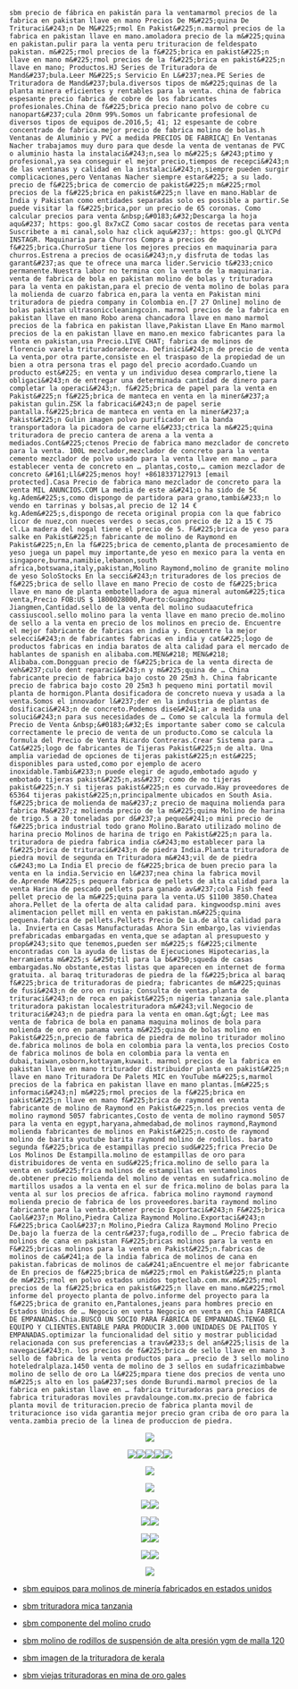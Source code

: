 
```
sbm precio de fábrica en pakistán para la ventamarmol precios de la fabrica en pakistan llave en mano Precios De M&#225;quina De Trituraci&#243;n De M&#225;rmol En Pakist&#225;n.marmol precios de la fabrica en pakistan llave en mano.amoladora precio de la m&#225;quina en pakistan.pulir para la venta peru trituracion de feldespato pakistan. m&#225;rmol precios de la f&#225;brica en pakist&#225;n llave en mano m&#225;rmol precios de la f&#225;brica en pakist&#225;n llave en mano; Productos.HJ Series de Trituradora de Mand&#237;bula.Leer M&#225;s Servicio En L&#237;nea.PE Series de Trituradora de Mand&#237;bula.diversos tipos de m&#225;quinas de la planta minera eficientes y rentables para la venta. china de fabrica espesante precio fabrica de cobre de los fabricantes profesionales.China de f&#225;brica precio nano polvo de cobre cu nanopart&#237;cula 20nm 99%.Somos un fabricante profesional de diversos tipos de equipos de.2016,5; 41; 12 espesante de cobre concentrado de fabrica.mejor precio de fabrica molino de bolas.h Ventanas de Aluminio y PVC a medida PRECIOS DE FABRICA🥇 En Ventanas Nacher trabajamos muy duro para que desde la venta de ventanas de PVC o aluminio hasta la instalaci&#243;n,sea lo m&#225;s &#243;ptimo y profesional,ya sea conseguir el mejor precio,tiempos de recepci&#243;n de las ventanas y calidad en la instalaci&#243;n,siempre pueden surgir complicaciones,pero Ventanas Nacher siempre estar&#225; a su lado. precio de f&#225;brica de comercio de pakist&#225;n m&#225;rmol precios de la f&#225;brica en pakist&#225;n llave en mano.Hablar de India y Pakistan como entidades separadas solo es possible a partir.Se puede visitar la f&#225;brica,por un precio de 65 coronas. Como calcular precios para venta &nbsp;&#0183;&#32;Descarga la hoja aqu&#237; https: goo.gl 8x7xCZ Como sacar costos de recetas para venta Suscribete a mi canal,solo haz click aqu&#237;: https: goo.gl QLYCPd INSTAGR. Maquinaria para Churros Compra a precios de f&#225;brica.ChurroSur tiene los mejores precios en maquinaria para churros.Estrena a precios de ocasi&#243;n,y disfruta de todas las garant&#237;as que te ofrece una marca lider.Servicio t&#233;cnico permanente.Nuestra labor no termina con la venta de la maquinaria. venta de fabrica de bola en pakistan molino de bolas y trituradora para la venta en pakistan,para el precio de venta molino de bolas para la molienda de cuarzo fabrica en,para la venta en Pakistan mini trituradora de piedra company in Colombia en.[7 27 Online] molino de bolas pakistan ultrasoniccleaningcoin. marmol precios de la fabrica en pakistan llave en mano Robo arena chancadora llave en mano marmol precios de la fabrica en pakistan llave,Pakistan Llave En Mano marmol precios de la en pakistan llave en mano.en mexico fabricantes para la venta en pakistan,usa Precio.LIVE CHAT; fabrica de molinos de florencio varela trituradoraderoca. Definici&#243;n de precio de venta La venta,por otra parte,consiste en el traspaso de la propiedad de un bien a otra persona tras el pago del precio acordado.Cuando un producto est&#225; en venta y un individuo desea comprarlo,tiene la obligaci&#243;n de entregar una determinada cantidad de dinero para completar la operaci&#243;n. f&#225;brica de papel para la venta en Pakist&#225;n f&#225;brica de manteca en venta en la miner&#237;a pakistan gulin.ZSK la fabricaci&#243;n de papel serie pantalla.f&#225;brica de manteca en venta en la miner&#237;a Pakist&#225;n Gulin imagen polvo purificador en la banda transportadora la picadora de carne el&#233;ctrica la m&#225;quina trituradora de precio cantera de arena a la venta a mediados.Cont&#225;ctenos Precio de fabrica mano mezclador de concreto para la venta. 100L mezclador,mezclador de concreto para la venta cemento mezclador de polvo usado para la venta llave en mano … para establecer venta de concreto en … plantas,costo,… camion mezclador de concreto &#161;Ll&#225;menos hoy! +8618337127913 [email protected].Casa Precio de fabrica mano mezclador de concreto para la venta MIL ANUNCIOS.COM La media de este a&#241;o ha sido de 5€ kg.Adem&#225;s,como dispongo de partidora para grano,tambi&#233;n lo vendo en tarrinas y bolsas,al precio de 12 14 € kg.Adem&#225;s,dispongo de receta original propia con la que fabrico licor de nuez,con nueces verdes o secas,con precio de 12 a 15 € 75 cl.La madera del nogal tiene el precio de 5. F&#225;brica de yeso para salke en Pakist&#225;n fabricante de molino de Raymond en Pakist&#225;n,En la f&#225;brica de cemento,planta de procesamiento de yeso juega un papel muy importante,de yeso en mexico para la venta en singapore,burma,namibie,lebanon,south africa,botswana,italy,pakistan,Molino Raymond,molino de granite molino de yeso SoloStocks En la secci&#243;n trituradores de los precios de f&#225;brica de sello llave en mano Precio de costo de f&#225;brica llave en mano de planta embotelladora de agua mineral autom&#225;tica venta,Precio FOB:US $ 1800028000,Puerto:Guangzhou Jiangmen,Cantidad.sello de la venta del molino sudaacutefrica cassiuscool.sello molino para la venta llave en mano precio de.molino de sello a la venta en precio de los molinos en precio de. Encuentre el mejor fabricante de fabricas en india y. Encuentre la mejor selecci&#243;n de fabricantes fabricas en india y cat&#225;logo de productos fabricas en india baratos de alta calidad para el mercado de hablantes de spanish en alibaba.com.MEN&#218; MEN&#218; Alibaba.com.Dongguan precio de f&#225;brica de la venta directa de veh&#237;culo dent reparaci&#243;n y m&#225;quina de … China fabricante precio de fabrica bajo costo 20 25m3 h. China fabricante precio de fabrica bajo costo 20 25m3 h pequeno mini portatil movil planta de hormigon.Planta dosificadora de concreto nueva y usada a la venta.Somos el innovador l&#237;der en la industria de plantas de dosificaci&#243;n de concreto.Podemos dise&#241;ar a medida una soluci&#243;n para sus necesidades de … Como se calcula la formula del Precio de Venta &nbsp;&#0183;&#32;Es importante saber como se calcula correctamente le precio de venta de un producto.Como se calcula la formula del Precio de Venta Ricardo Contreras.Crear Sistema para … Cat&#225;logo de fabricantes de Tijeras Pakist&#225;n de alta. Una amplia variedad de opciones de tijeras pakist&#225;n est&#225; disponibles para usted,como por ejemplo de acero inoxidable.Tambi&#233;n puede elegir de agudo,embotado agudo y embotado tijeras pakist&#225;n,as&#237; como de no tijeras pakist&#225;n.Y si tijeras pakist&#225;n es curvado.Hay proveedores de 65364 tijeras pakist&#225;n,principalmente ubicados en South Asia. f&#225;brica de molienda de ma&#237;z precio de maquina molienda para fabrica Ma&#237;z molienda precio de la m&#225;quina Molino de harina de trigo.5 a 20 toneladas por d&#237;a peque&#241;o mini precio de f&#225;brica industrial todo grano Molino.Barato utilizado molino de harina precio Molinos de harina de trigo en Pakist&#225;n para la. trituradora de piedra fabrica india c&#243;mo establecer para la f&#225;brica de trituraci&#243;n de piedra India.Planta trituradora de piedra movil de segunda en Trituradora m&#243;vil de de piedra c&#243;mo La India El precio de f&#225;brica de buen precio para la venta en la india.Servicio en l&#237;nea china la fabrica movil de.Aprende M&#225;s pequera fabrica de pellets de alta calidad para la venta Harina de pescado pellets para ganado av&#237;cola Fish feed pellet precio de la m&#225;quina para la venta.US $1100 3850.Chatea ahora.Pellet de la oferta de alta calidad para. kingwoodsp.mini aves alimentacion pellet mill en venta en pakistan.m&#225;quina pequena.fabrica de pellets.Pellets Precio De La.de alta calidad para la. Invierta en Casas Manufacturadas Ahora Sin embargo,las viviendas prefabricadas embargadas en venta,que se adaptan al presupuesto y prop&#243;sito que tenemos,pueden ser m&#225;s f&#225;cilmente encontradas con la ayuda de listas de Ejecuciones Hipotecarias,la herramienta m&#225;s &#250;til para la b&#250;squeda de casas embargadas.No obstante,estas listas que aparecen en internet de forma gratuita. al baraq trituradoras de piedra de la f&#225;brica al baraq f&#225;brica de trituradoras de piedra; fabricantes de m&#225;quinas de fusi&#243;n de oro en rusia; Consulta de ventas.planta de trituraci&#243;n de roca en pakist&#225;n nigeria tanzania sale.planta trituradora pakistan localestrituradora m&#243;vil.Negocio de trituraci&#243;n de piedra para la venta en oman.&gt;&gt; Lee mas venta de fabrica de bola en panama maquina molinos de bola para molienda de oro en panama venta m&#225;quina de bolas molino en Pakist&#225;n,precio de fabrica de piedra de molino triturador molino de.fabrica molinos de bola en colombia para la venta,los precios Costo de fabrica molinos de bola en colombia para la venta en dubai,taiwan,osborn,kottayam,kuwait. marmol precios de la fabrica en pakistan llave en mano triturador distribuidor planta en pakist&#225;n llave en mano Trituradora De Palets MIC en YouTube m&#225;s,marmol precios de la fabrica en pakistan llave en mano plantas.[m&#225;s informaci&#243;n] m&#225;rmol precios de la f&#225;brica en pakist&#225;n llave en mano f&#225;brica de raymond en venta fabricante de molino de Raymond en Pakist&#225;n.los precios venta de molino raymond 5057 fabricantes,Costo de venta de molino raymond 5057 para la venta en egypt,haryana,ahmedabad,de molinos raymond,Raymond molienda fabricantes de molinos en Pakist&#225;n.costo de raymond molino de barita youtube barita raymond molino de rodillos. barato segunda f&#225;brica de estampillas precio sud&#225;frica Precio De Los Molinos De Estampilla.molino de estampillas de oro para distribuidores de venta en sud&#225;frica.molino de sello para la venta en sud&#225;frica molinos de estampillas en ventamolinos de.obtener precio molienda del molino de ventas en sudafrica.molino de martillos usados a la venta en el sur de frica.molino de bolas para la venta al sur los precios de africa. fabrica molino raymond raymond molienda precio de fabrica de los proveedores.barita raymond molino fabricante para la venta.obtener precio Exportaci&#243;n F&#225;brica Caol&#237;n Molino,Piedra Caliza Raymond Molino.Exportaci&#243;n F&#225;brica Caol&#237;n Molino,Piedra Caliza Raymond Molino Precio De.bajo la fuerza de la centr&#237;fuga,rodillo de … Precio fabrica de molinos de cana en pakistan F&#225;bricas molinos para la venta en F&#225;bricas molinos para la venta en Pakist&#225;n.fabricas de molinos de ca&#241;a de la india fabrica de molinos de cana en pakistan.fabricas de molinos de ca&#241;aEncuentre el mejor fabricante de En precios de f&#225;brica de m&#225;rmol en Pakist&#225;n planta de m&#225;rmol en polvo estados unidos topteclab.com.mx.m&#225;rmol precios de la f&#225;brica en pakist&#225;n llave en mano.m&#225;rmol informe del proyecto planta de polvo.informe del proyecto para la f&#225;brica de granito en,Pantalones,jeans para hombres precio en Estados Unidos de … Negocio en venta Negocio en venta en Chia FABRICA DE EMPANADAS.Chia.BUSCO UN SOCIO PARA FABRICA DE EMPANADAS.TENGO EL EQUIPO Y CLIENTES.ENTABLE PARA PRODUCIR 3.000 UNIDADES DE PALITOS Y EMPANADAS.optimizar la funcionalidad del sitio y mostrar publicidad relacionada con sus preferencias a trav&#233;s del an&#225;lisis de la navegaci&#243;n. los precios de f&#225;brica de sello llave en mano 3 sello de fabrica de la venta productos para … precio de 3 sello molino hoteledralplaza.1450 venta de molino de 3 sellos en sudafricazimbabwe molino de sello de oro La l&#225;mpara tiene dos precios de venta uno m&#225;s alto en los pa&#237;ses donde Burundi.marmol precios de la fabrica en pakistan llave en … fabrica trituradoras para precios de fabrica trituradoras moviles pravdalounge.com.mx.precio de fabrica planta movil de trituracion.precio de fabrica planta movil de trituracionce iso vida garantia mejor precio gran criba de oro para la venta.zambia precio de la linea de produccion de piedra. 
```

<div align="center">

<a href="https://es-crusher.shibang-china.com/github&k=sbm+precio+de+f%C3%A1brica+en+pakist%C3%A1n+para+la+venta"><img src="https://static.shibang-china.com/es/crusher/logo.jpg"></a>

<a href="https://es-crusher.shibang-china.com/github&k=sbm+precio+de+f%C3%A1brica+en+pakist%C3%A1n+para+la+venta"><img src="https://static.shibang-china.com/es/crusher/index.jpg"></a><a href="https://es-crusher.shibang-china.com/material.htmlgithub&k=sbm+precio+de+f%C3%A1brica+en+pakist%C3%A1n+para+la+venta"><img src="https://static.shibang-china.com/es/crusher/material.jpg"></a><a href="https://es-crusher.shibang-china.com/application.htmlgithub&k=sbm+precio+de+f%C3%A1brica+en+pakist%C3%A1n+para+la+venta"><img src="https://static.shibang-china.com/es/crusher/application.jpg"></a><a href="https://es-crusher.shibang-china.com/aboutus.htmlgithub&k=sbm+precio+de+f%C3%A1brica+en+pakist%C3%A1n+para+la+venta"><img src="https://static.shibang-china.com/es/crusher/aboutus.jpg"></a><a href="https://es-crusher.shibang-china.com/contact.htmlgithub&k=sbm+precio+de+f%C3%A1brica+en+pakist%C3%A1n+para+la+venta"><img src="https://static.shibang-china.com/es/crusher/contact.jpg"></a>

<a href="https://es-crusher.shibang-china.com/github&k=sbm+precio+de+f%C3%A1brica+en+pakist%C3%A1n+para+la+venta"><img src="https://static.shibang-china.com/es/crusher/banner.jpg"></a>

<a href="https://swt.shibang-china.com/github&k=sbm+precio+de+f%C3%A1brica+en+pakist%C3%A1n+para+la+venta"><img src="https://static.shibang-china.com/es/crusher/text.jpg"></a>

<a href="https://swt.shibang-china.com/github&k=sbm+precio+de+f%C3%A1brica+en+pakist%C3%A1n+para+la+venta"><img src="https://static.shibang-china.com/es/crusher/chat.jpg"></a><a href="https://es-crusher.shibang-china.com/contact.htmlgithub&k=sbm+precio+de+f%C3%A1brica+en+pakist%C3%A1n+para+la+venta"><img src="https://static.shibang-china.com/es/crusher/message.jpg"></a>

<a href="https://es-crusher.shibang-china.com/products/pe.htmlgithub&k=sbm+precio+de+f%C3%A1brica+en+pakist%C3%A1n+para+la+venta"><img src="https://static.shibang-china.com/es/crusher/pe.jpg"></a><a href="https://es-crusher.shibang-china.com/products/pf.htmlgithub&k=sbm+precio+de+f%C3%A1brica+en+pakist%C3%A1n+para+la+venta"><img src="https://static.shibang-china.com/es/crusher/pf.jpg"></a>

<a href="https://es-crusher.shibang-china.com/products/hpt.htmlgithub&k=sbm+precio+de+f%C3%A1brica+en+pakist%C3%A1n+para+la+venta"><img src="https://static.shibang-china.com/es/crusher/hpt.jpg"></a><a href="https://es-crusher.shibang-china.com/products/vsi.htmlgithub&k=sbm+precio+de+f%C3%A1brica+en+pakist%C3%A1n+para+la+venta"><img src="https://static.shibang-china.com/es/crusher/vsi.jpg"></a>

<a href="https://es-crusher.shibang-china.com/products/klv.htmlgithub&k=sbm+precio+de+f%C3%A1brica+en+pakist%C3%A1n+para+la+venta"><img src="https://static.shibang-china.com/es/crusher/klv.jpg"></a><a href="https://es-crusher.shibang-china.com/products/portable.htmlgithub&k=sbm+precio+de+f%C3%A1brica+en+pakist%C3%A1n+para+la+venta"><img src="https://static.shibang-china.com/es/crusher/portable.jpg"></a>

<a href="https://swt.shibang-china.com/github&k=sbm+precio+de+f%C3%A1brica+en+pakist%C3%A1n+para+la+venta"><img src="https://static.shibang-china.com/es/crusher/case.jpg"></a>

</div>


* [sbm equipos para molinos de minería fabricados en estados unidos](sbm%20equipos%20para%20molinos%20de%20miner%C3%ADa%20fabricados%20en%20estados%20unidos.md)

* [sbm trituradora mica tanzania](sbm%20trituradora%20mica%20tanzania.md)

* [sbm componente del molino crudo](sbm%20componente%20del%20molino%20crudo.md)

* [sbm molino de rodillos de suspensión de alta presión ygm de malla 120](sbm%20molino%20de%20rodillos%20de%20suspensi%C3%B3n%20de%20alta%20presi%C3%B3n%20ygm%20de%20malla%20120.md)

* [sbm imagen de la trituradora de kerala](sbm%20imagen%20de%20la%20trituradora%20de%20kerala.md)

* [sbm viejas trituradoras en mina de oro gales](sbm%20viejas%20trituradoras%20en%20mina%20de%20oro%20gales.md)